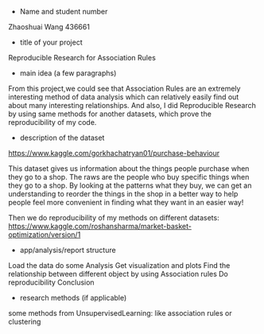 - Name and student number

Zhaoshuai Wang 436661

- title of your project

Reproducible Research for Association Rules


- main idea (a few paragraphs)

From this project,we could see that Association Rules are an extremely interesting method of data analysis which can relatively easily find out about many interesting relationships. And also, I did Reproducible Research by using same methods for another datasets, which prove the reproducibility of my code.

- description of the dataset

https://www.kaggle.com/gorkhachatryan01/purchase-behaviour

This dataset gives us information about the things people purchase when they go to a shop. The raws are the people who buy specific things when they go to a shop. 
By looking at the patterns what they buy, 
we can get an understanding to reorder the things in the shop in a better way to help people feel more convenient in finding what they want in an easier way!

Then we do reproducibility of my methods on different datasets: https://www.kaggle.com/roshansharma/market-basket-optimization/version/1

- app/analysis/report structure

Load the data
do some Analysis
Get visualization and plots
Find the relationship between different object by using Association rules
Do reproducibility
Conclusion

- research methods (if applicable)

some methods from UnsupervisedLearning:  like association rules or clustering
